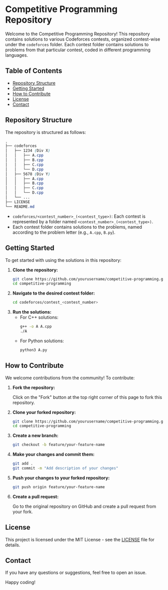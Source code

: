 # Competitive Programming Repository

Welcome to the Competitive Programming Repository! This repository contains solutions to various Codeforces contests, organized contest-wise under the `codeforces` folder. Each contest folder contains solutions to problems from that particular contest, coded in different programming languages.

## Table of Contents

- [Repository Structure](#repository-structure)
- [Getting Started](#getting-started)
- [How to Contribute](#how-to-contribute)
- [License](#license)
- [Contact](#contact)

## Repository Structure

The repository is structured as follows:
```css
.
├── codeforces
│   ├── 1234 (Div X)
│   │   ├── A.cpp
│   │   ├── B.cpp
│   │   ├── C.cpp
│   │   └── D.cpp
│   ├── 5678 (Div Y)
│   │   ├── A.cpp
│   │   ├── B.cpp
│   │   ├── C.cpp
│   │   └── D.cpp
│   └── ...
├── LICENSE
└── README.md
```

- `codeforces/<contest_number>_(<contest_type>)`: Each contest is represented by a folder named `<contest_number>_(<contest_type>)`.
- Each contest folder contains solutions to the problems, named according to the problem letter (e.g., `A.cpp`, `B.py`).

## Getting Started

To get started with using the solutions in this repository:

1. **Clone the repository:**
   ```bash
   git clone https://github.com/yourusername/competitive-programming.git
   cd competitive-programming
   ```
2. **Navigate to the desired contest folder:**
   ```bash
   cd codeforces/contest_<contest_number>
   ```
3. **Run the solutions:**
   - For C++ solutions:
     ```bash
     g++ -o A A.cpp
     ./A
     ```
   - For Python solutions:
     ```bash
     python3 A.py
     ```

## How to Contribute

We welcome contributions from the community! To contribute:

1. **Fork the repository:**
   
   Click on the "Fork" button at the top right corner of this page to fork this repository.

2. **Clone your forked repository:**
   ```bash
   git clone https://github.com/yourusername/competitive-programming.git
   cd competitive-programming
   ```

3. **Create a new branch:**
   ```bash
   git checkout -b feature/your-feature-name
   ```
   
4. **Make your changes and commit them:**
   ```bash
   git add .
   git commit -m "Add description of your changes"
   ```

5. **Push your changes to your forked repository:**
   ```bash
   git push origin feature/your-feature-name
   ```

6. **Create a pull request:**

   Go to the original repository on GitHub and create a pull request from your fork.

## License

This project is licensed under the MIT License - see the [LICENSE](LICENSE) file for details.

## Contact

If you have any questions or suggestions, feel free to open an issue.

Happy coding!
